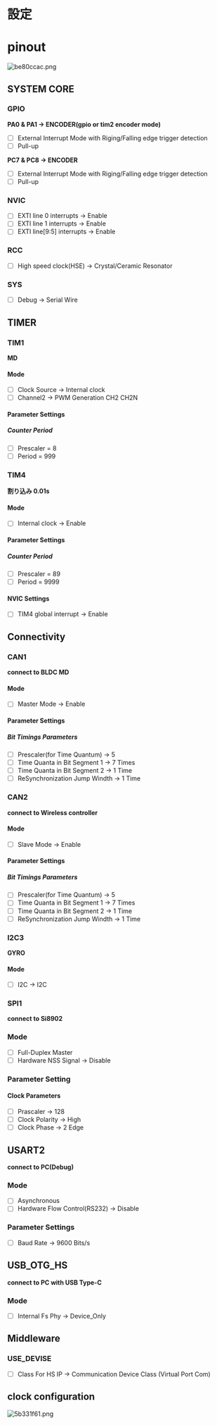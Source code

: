 # 設定

# pinout
![be80ccac.png](https://user-images.githubusercontent.com/32444109/74931823-c7bf1a00-5423-11ea-8ae2-348cf3c26598.png)



## SYSTEM CORE
### GPIO
**PA0 & PA1 -> ENCODER(gpio or tim2 encoder mode)**

- [ ] External Interrupt Mode with Riging/Falling edge trigger detection
- [ ] Pull-up

**PC7 & PC8 -> ENCODER**
- [ ] External Interrupt Mode with Riging/Falling edge trigger detection
- [ ] Pull-up 
### NVIC
- [ ] EXTI line 0 interrupts -> Enable
- [ ] EXTI line 1 interrupts -> Enable
- [ ] EXTI line[9:5] interrupts -> Enable
### RCC
- [ ] High speed clock(HSE) -> Crystal/Ceramic Resonator
### SYS
- [ ] Debug -> Serial Wire

## TIMER
### TIM1
**MD**
#### Mode
- [ ] Clock Source -> Internal clock
- [ ] Channel2 -> PWM Generation CH2 CH2N
#### Parameter Settings
##### Counter Period
- [ ] Prescaler = 8
- [ ] Period = 999

### TIM4
**割り込み 0.01s**
#### Mode
- [ ] Internal clock -> Enable 
#### Parameter Settings
##### Counter Period
- [ ] Prescaler = 89
- [ ] Period = 9999
#### NVIC Settings
- [ ] TIM4 global interrupt -> Enable 

## Connectivity
### CAN1
**connect to BLDC MD**
#### Mode
- [ ] Master Mode -> Enable
#### Parameter Settings
##### Bit Timings Parameters
- [ ] Prescaler(for Time Quantum) -> 5
- [ ] Time Quanta in Bit Segment 1 -> 7 Times
- [ ] Time Quanta in Bit Segment 2 -> 1 Time
- [ ] ReSynchronization Jump Windth -> 1 Time

### CAN2
**connect to Wireless controller**
#### Mode
- [ ] Slave Mode -> Enable
#### Parameter Settings
##### Bit Timings Parameters
- [ ] Prescaler(for Time Quantum) -> 5
- [ ] Time Quanta in Bit Segment 1 -> 7 Times
- [ ] Time Quanta in Bit Segment 2 -> 1 Time
- [ ] ReSynchronization Jump Windth -> 1 Time

### I2C3
**GYRO**
#### Mode
- [ ] I2C -> I2C

### SPI1
**connect to Si8902**
### Mode
- [ ] Full-Duplex Master
- [ ] Hardware NSS Signal -> Disable
### Parameter Setting
#### Clock Parameters
- [ ] Prascaler -> 128
- [ ] Clock Polarity -> High
- [ ] Clock Phase -> 2 Edge

## USART2
**connect to PC(Debug)**
### Mode
- [ ] Asynchronous
- [ ] Hardware Flow Control(RS232) -> Disable
### Parameter Settings
- [ ] Baud Rate -> 9600 Bits/s

## USB_OTG_HS
**connect to PC with USB Type-C**
### Mode
- [ ] Internal Fs Phy -> Device_Only

## Middleware
### USE_DEVISE
- [ ] Class For HS IP -> Communication Device Class (Virtual Port Com) 

## clock configuration
![5b331f61.png](https://user-images.githubusercontent.com/32444109/74931974-21274900-5424-11ea-8e98-768ef812cf35.png)